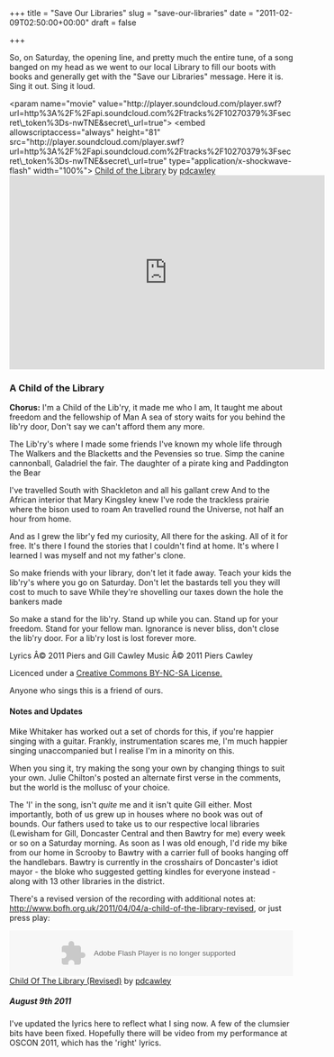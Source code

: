 +++
title = "Save Our Libraries"
slug = "save-our-libraries"
date = "2011-02-09T02:50:00+00:00"
draft = false

+++

So, on Saturday, the opening line, and pretty much the entire tune, of a song banged on my head as we went to our local Library to fill our boots with books and generally get with the "Save our Libraries" message. Here it is. Sing it out. Sing it loud.

<object height="81" width="100%">
&lt;param name="movie" value="http://player.soundcloud.com/player.swf?url=http%3A%2F%2Fapi.soundcloud.com%2Ftracks%2F10270379%3Fsecret\_token%3Ds-nwTNE&secret\_url=true"&gt;</param> <param name="allowscriptaccess" value="always"></param> &lt;embed allowscriptaccess="always" height="81" src="http://player.soundcloud.com/player.swf?url=http%3A%2F%2Fapi.soundcloud.com%2Ftracks%2F10270379%3Fsecret\_token%3Ds-nwTNE&secret\_url=true" type="application/x-shockwave-flash" width="100%"&gt;</embed> </object> <span><a href="http://soundcloud.com/pdcawley/child-of-the-library/s-nwTNE">Child of the Library</a> by <a href="http://soundcloud.com/pdcawley">pdcawley</a></span>

<iframe width="560" height="345" src="http://www.youtube.com/embed/MDi5JtS1H-g" frameborder="0" allowfullscreen></iframe>

### A Child of the Library

**Chorus:**
I'm a Child of the Lib'ry, it made me who I am,
It taught me about freedom and the fellowship of Man
A sea of story waits for you behind the lib'ry door,
Don't say we can't afford them any more.

The Lib'ry's where I made some friends I've known my whole life through
The Walkers and the Blacketts and the Pevensies so true.
Simp the canine cannonball, Galadriel the fair.
The daughter of a pirate king and Paddington the Bear

I've travelled South with Shackleton and all his gallant crew
And to the African interior that Mary Kingsley knew
I've rode the trackless prairie where the bison used to roam
An travelled round the Universe, not half an hour from home.

And as I grew the libr'y fed my curiosity,
All there for the asking. All of it for free.
It's there I found the stories that I couldn't find at home.
It's where I learned I was myself and not my father's clone.

So make friends with your library, don't let it fade away.
Teach your kids the lib'ry's where you go on Saturday.
Don't let the bastards tell you they will cost to much to save
While they're shovelling our taxes down the hole the bankers made

So make a stand for the lib'ry. Stand up while you can.
Stand up for your freedom. Stand for your fellow man.
Ignorance is never bliss, don't close the lib'ry door.
For a lib'ry lost is lost forever more.

Lyrics Â© 2011 Piers and Gill Cawley
Music Â© 2011 Piers Cawley

Licenced under a [Creative Commons BY-NC-SA License.](http://creativecommons.org/licenses/by-nc-sa/3.0/)

Anyone who sings this is a friend of ours.

#### Notes and Updates

Mike Whitaker has worked out a set of chords for this, if you're happier singing with a guitar. Frankly, instrumentation scares me, I'm much happier singing unaccompanied but I realise I'm in a minority on this.

When you sing it, try making the song your own by changing things to suit your own. Julie Chilton's posted an alternate first verse in the comments, but the world is the mollusc of your choice.

The 'I' in the song, isn't *quite* me and it isn't quite Gill either. Most importantly, both of us grew up in houses where no book was out of bounds. Our fathers used to take us to our respective local libraries (Lewisham for Gill, Doncaster Central and then Bawtry for me) every week or so on a Saturday morning. As soon as I was old enough, I'd ride my bike from our home in Scrooby to Bawtry with a carrier full of books hanging off the handlebars. Bawtry is currently in the crosshairs of Doncaster's idiot mayor - the bloke who suggested getting kindles for everyone instead - along with 13 other libraries in the district.

There's a revised version of the recording with additional notes at: http://www.bofh.org.uk/2011/04/04/a-child-of-the-library-revised, or just press play:

<object height="81" width="100%">
<param name="movie" value="http://player.soundcloud.com/player.swf?url=http%3A%2F%2Fapi.soundcloud.com%2Ftracks%2F13031396"></param> <param name="allowscriptaccess" value="always"></param> <embed allowscriptaccess="always" height="81" src="http://player.soundcloud.com/player.swf?url=http%3A%2F%2Fapi.soundcloud.com%2Ftracks%2F13031396" type="application/x-shockwave-flash" width="100%"></embed> </object> <span><a href="http://soundcloud.com/pdcawley/child-of-the-library-revised">Child Of The Library (Revised)</a> by <a href="http://soundcloud.com/pdcawley">pdcawley</a></span>

##### August 9th 2011

I've updated the lyrics here to reflect what I sing now. A few of the clumsier bits have been fixed. Hopefully there will be video from my performance at OSCON 2011, which has the 'right' lyrics.

